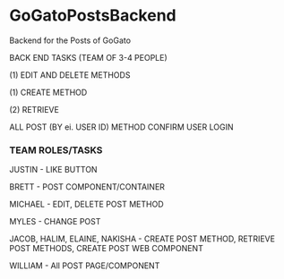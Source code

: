 # GoGatoPostsBackend
Backend for the Posts of GoGato



BACK END TASKS (TEAM OF 3-4 PEOPLE)

(1) EDIT AND DELETE METHODS

(1) CREATE METHOD

(2) RETRIEVE

ALL POST (BY ei. USER ID) METHOD
CONFIRM USER LOGIN

### TEAM ROLES/TASKS
JUSTIN - LIKE BUTTON

BRETT - POST COMPONENT/CONTAINER

MICHAEL - EDIT, DELETE POST METHOD

MYLES - CHANGE POST

JACOB, HALIM, ELAINE, NAKISHA - CREATE POST METHOD, RETRIEVE POST METHODS, CREATE POST WEB COMPONENT

WILLIAM - All POST PAGE/COMPONENT

